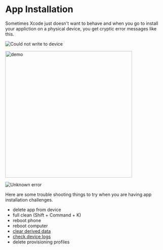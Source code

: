 # App Installation

Sometimes Xcode just doesn't want to behave and when you go to install your appliction on a physical device, you get cryptic error messages like this.

![Could not write to device](https://github.com/jrasmusson/ios-starter-kit/blob/master/troubleshooting/app-installation/images/could-not-write-to-device.png)

<img src="https://github.com/jrasmusson/ios-starter-kit/blob/master/troubleshooting/app-installation/images/provisioning-profile-not-found.png" alt="demo" width="400px"/>

![Unknown error](https://github.com/jrasmusson/ios-starter-kit/blob/master/troubleshooting/app-installation/images/unknown-error.png)

Here are some trouble shooting things to try when you are having app installation challenges.

- delete app from device
- full clean (Shift + Command + K)
- reboot phone
- reboot computer
- [clear derived data](https://agilewarrior.wordpress.com/2017/02/23/how-to-quickly-clear-derived-data/)
- [check device logs](https://github.com/jrasmusson/ios-starter-kit/blob/master/tips/howto-devicelogs.md)
- delete provisioning profiles


